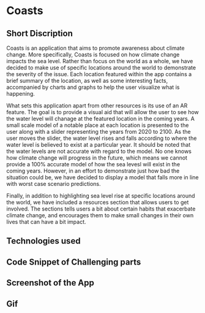 # Coasts

## Short Discription

Coasts is an application that aims to promote awareness about climate change. More specifically, Coasts is focused on how climate change impacts the sea level. Rather than focus on the world as a whole, we have decided to make use of specific locations around the world to demonstrate the severity of the issue. Each location featured within the app contains a brief summary of the location, as well as some interesting facts, accompanied by charts and graphs to help the user visualize what is happening. 

What sets this application apart from other resources is its use of an AR feature. The goal is to provide a visual aid that will allow the user to see how the water level will chanage at the featured location in the coming years. A small scale model of a notable place at each location is presented to the user along with a slider representing the years from 2020 to 2100. As the user moves the slider, the water level rises and falls according to where the water level is believed to exist at a particular year. It should be noted that the water levels are not accurate with regard to the model. No one knows how climate change will progress in the future, which means we cannot provide a 100% accurate model of how the sea levesl will exist in the coming years. However, in an effort to demonstrate just how bad the situation could be, we have decided to display a model that falls more in line with worst case scenario predictions.

Finally, in addition to highlighting sea level rise at specific locations around the world, we have included a resources section that allows users to get involved. The sections tells users a bit about certain habits that exacerbate climate change, and encourages them to make small changes in their own lives that can have a bit impact. 

## Technologies used

## Code Snippet of Challenging parts

## Screenshot of the App

## Gif
